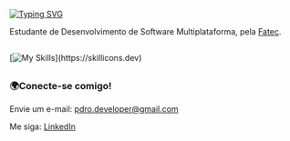 <a href="https://git.io/typing-svg"><img src="https://readme-typing-svg.demolab.com?font=Fira+Code&pause=1000&color=F7C404&width=500&lines=%F0%9F%91%8B+Ol%C3%A1%2C+sou+o+Pedro+Paix%C3%A3o!" alt="Typing SVG" /></a>

<p>Estudante de Desenvolvimento de Software Multiplataforma, pela <a href="https://www.cps.sp.gov.br/fatec/">Fatec</a>. </p>

##

[![My Skills](https://skillicons.dev/icons?i=html,css,javascript,java,spring,mysql,mongodb,git,github,figma,)](https://skillicons.dev)

##

### 🌍Conecte-se comigo!
<p>Envie um e-mail: <a href="mailto:pdro.developer@gmail.com">pdro.developer@gmail.com</a></p>
<p>Me siga: <a href="https://www.linkedin.com/in/pedr0almd/">LinkedIn</a></p>
